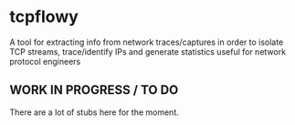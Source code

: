 # tcpflowy
A tool for extracting info from network traces/captures in order to isolate TCP streams, trace/identify IPs and generate statistics useful for network protocol engineers

## WORK IN PROGRESS / TO DO
There are a lot of stubs here for the moment.
